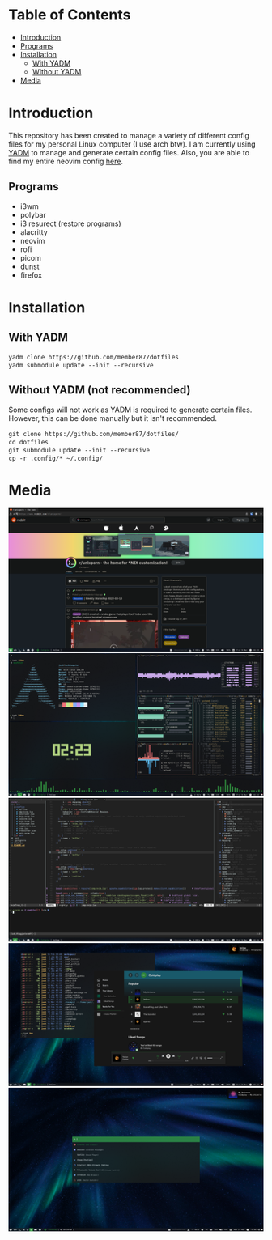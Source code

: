 # Table of Contents  
- [Introduction](https://github.com/member87/dotfiles/edit/nightly/README.md#introduction)
- [Programs](https://github.com/member87/dotfiles/edit/nightly/README.md#programs)
- [Installation](https://github.com/member87/dotfiles/edit/nightly/README.md#installation)
  - [With YADM](https://github.com/member87/dotfiles/edit/nightly/README.md#with-yadm)
  - [Without YADM](https://github.com/member87/dotfiles/edit/nightly/README.md#without-yadm)
- [Media](https://github.com/member87/dotfiles/edit/nightly/README.md#media)

# Introduction
This repository has been created to manage a variety of different config files for my personal Linux computer (I use arch btw). I am currently using [YADM](https://yadm.io/) to manage and generate certain config files. Also, you are able to find my entire neovim config [here](https://github.com/member87/nvim).

## Programs
- i3wm
- polybar
- i3 resurect (restore programs)
- alacritty
- neovim
- rofi
- picom
- dunst
- firefox

# Installation
## With YADM
```shell
yadm clone https://github.com/member87/dotfiles
yadm submodule update --init --recursive
```

## Without YADM (not recommended)
Some configs will not work as YADM is required to generate certain files. However, this can be done manually but it isn't recommended.
```shell
git clone https://github.com/member87/dotfiles/
cd dotfiles
git submodule update --init --recursive
cp -r .config/* ~/.config/
```

# Media
![firefox setup](https://github.com/member87/dotfiles/blob/nightly/.config/yadm/media/firefox.png?raw=true)
![firefox setup](https://github.com/member87/dotfiles/blob/nightly/.config/yadm/media/terminal.png?raw=true)
![firefox setup](https://github.com/member87/dotfiles/blob/nightly/.config/yadm/media/nvim.png?raw=true)
![firefox setup](https://github.com/member87/dotfiles/blob/nightly/.config/yadm/media/spotify.png?raw=true)
![firefox setup](https://github.com/member87/dotfiles/blob/nightly/.config/yadm/media/rofi.png?raw=true)

